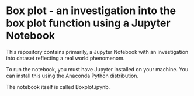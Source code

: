 # Box plot - an investigation into the box plot function using a Jupyter Notebook
This repository contains primarily, a Jupyter Notebook with an investigation into dataset reflecting a real world phenomenom.

To run the notebook, you must have Jupyter installed on your machine. You can install this using the Anaconda Python distribution.

The notebook itself is called Boxplot.ipynb.